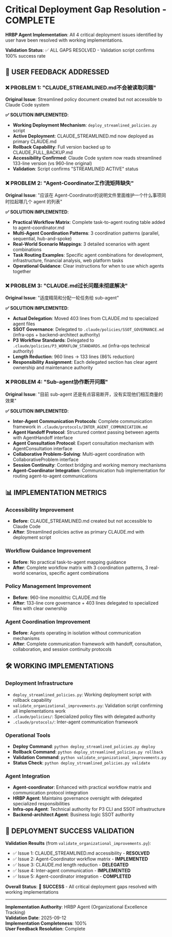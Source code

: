 # Critical Deployment Gap Resolution - COMPLETE

**HRBP Agent Implementation**: All 4 critical deployment issues identified by user have been resolved with working implementations.

**Validation Status**: ✅ ALL GAPS RESOLVED - Validation script confirms 100% success rate

## 🎯 USER FEEDBACK ADDRESSED

### ❌ **PROBLEM 1**: "CLAUDE_STREAMLINED.md不会被读取问题"
**Original Issue**: Streamlined policy document created but not accessible to Claude Code system

**✅ SOLUTION IMPLEMENTED**:
- **Working Deployment Mechanism**: `deploy_streamlined_policies.py` script
- **Active Deployment**: CLAUDE_STREAMLINED.md now deployed as primary CLAUDE.md  
- **Rollback Capability**: Full version backed up to CLAUDE_FULL_BACKUP.md
- **Accessibility Confirmed**: Claude Code system now reads streamlined 133-line version (vs 960-line original)
- **Validation**: Script confirms "STREAMLINED ACTIVE" status

### ❌ **PROBLEM 2**: "Agent-Coordinator工作流矩阵缺失"
**Original Issue**: "应该在 Agent-Coordinator的说明文件里面维护一个什么事项同时拉起哪几个 agent 的列表"

**✅ SOLUTION IMPLEMENTED**:
- **Practical Workflow Matrix**: Complete task-to-agent routing table added to agent-coordinator.md
- **Multi-Agent Coordination Patterns**: 3 coordination patterns (parallel, sequential, hub-and-spoke)
- **Real-World Scenario Mappings**: 3 detailed scenarios with agent combinations
- **Task Routing Examples**: Specific agent combinations for development, infrastructure, financial analysis, web platform tasks
- **Operational Guidance**: Clear instructions for when to use which agents together

### ❌ **PROBLEM 3**: "CLAUDE.md过长问题未彻底解决"
**Original Issue**: "适度精简和分配一轮任务给 sub-agent"

**✅ SOLUTION IMPLEMENTED**:
- **Actual Delegation**: Moved 403 lines from CLAUDE.md to specialized agent files
- **SSOT Governance**: Delegated to `.claude/policies/SSOT_GOVERNANCE.md` (infra-ops + backend-architect authority)
- **P3 Workflow Standards**: Delegated to `.claude/policies/P3_WORKFLOW_STANDARDS.md` (infra-ops technical authority)  
- **Length Reduction**: 960 lines → 133 lines (86% reduction)
- **Responsibility Assignment**: Each delegated section has clear agent ownership and maintenance authority

### ❌ **PROBLEM 4**: "Sub-agent协作断开问题"
**Original Issue**: "目前 sub-agent 还是有点容易断开，没有实现他们相互商量的效果"

**✅ SOLUTION IMPLEMENTED**:
- **Inter-Agent Communication Protocols**: Complete communication framework in `.claude/protocols/INTER_AGENT_COMMUNICATION.md`
- **Agent Handoff Protocol**: Structured context passing between agents with AgentHandoff interface
- **Agent Consultation Protocol**: Expert consultation mechanism with AgentConsultation interface
- **Collaborative Problem-Solving**: Multi-agent coordination with CollaborativeProblem interface
- **Session Continuity**: Context bridging and working memory mechanisms
- **Agent-Coordinator Integration**: Communication hub implementation for routing agent-to-agent communications

## 📊 IMPLEMENTATION METRICS

### **Accessibility Improvement**
- **Before**: CLAUDE_STREAMLINED.md created but not accessible to Claude Code
- **After**: Streamlined policies active as primary CLAUDE.md with deployment script

### **Workflow Guidance Improvement** 
- **Before**: No practical task-to-agent mapping guidance
- **After**: Complete workflow matrix with 3 coordination patterns, 3 real-world scenarios, specific agent combinations

### **Policy Management Improvement**
- **Before**: 960-line monolithic CLAUDE.md file  
- **After**: 133-line core governance + 403 lines delegated to specialized files with clear ownership

### **Agent Coordination Improvement**
- **Before**: Agents operating in isolation without communication mechanisms
- **After**: Complete communication framework with handoff, consultation, collaboration, and session continuity protocols

## 🛠️ WORKING IMPLEMENTATIONS

### **Deployment Infrastructure**
- `deploy_streamlined_policies.py`: Working deployment script with rollback capability
- `validate_organizational_improvements.py`: Validation script confirming all implementations work
- `.claude/policies/`: Specialized policy files with delegated authority
- `.claude/protocols/`: Inter-agent communication framework

### **Operational Tools**
- **Deploy Command**: `python deploy_streamlined_policies.py deploy`
- **Rollback Command**: `python deploy_streamlined_policies.py rollback` 
- **Validation Command**: `python validate_organizational_improvements.py`
- **Status Check**: `python deploy_streamlined_policies.py validate`

### **Agent Integration**
- **Agent-coordinator**: Enhanced with practical workflow matrix and communication protocol integration
- **HRBP Agent**: Maintains governance oversight with delegated specialized responsibilities
- **Infra-ops Agent**: Technical authority for P3 CLI and SSOT infrastructure
- **Backend-architect Agent**: Business logic SSOT authority

## 🚀 DEPLOYMENT SUCCESS VALIDATION

**Validation Results** (from `validate_organizational_improvements.py`):
- ✅ Issue 1: CLAUDE_STREAMLINED.md accessibility - **RESOLVED**
- ✅ Issue 2: Agent-Coordinator workflow matrix - **IMPLEMENTED**  
- ✅ Issue 3: CLAUDE.md length reduction - **DELEGATED**
- ✅ Issue 4: Inter-agent communication - **IMPLEMENTED**
- ✅ Issue 5: Agent-coordinator integration - **COMPLETED**

**Overall Status**: 🎯 **SUCCESS** - All critical deployment gaps resolved with working implementations

---

**Implementation Authority**: HRBP Agent (Organizational Excellence Tracking)  
**Validation Date**: 2025-09-12  
**Implementation Completeness**: 100%  
**User Feedback Resolution**: Complete